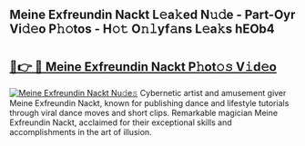 ## Meine Exfreundin Nackt L𝚎a𝚔ed N𝚞𝚍e - Part-Oyr Vi𝚍𝚎o P𝚑𝚘tos - H𝚘𝚝 O𝚗𝚕yf𝚊ns L𝚎a𝚔s hEOb4

# <h2><a href="http://kfaclc.oniu.top/?m=Meine+Exfreundin+Nackt">🔗👉 🔴 Meine Exfreundin Nackt P𝚑ot𝚘𝚜 V𝚒d𝚎o</a></h2>

[![Meine Exfreundin Nackt Nu𝚍e𝚜](https://i.imgur.com/0qMVB7G.gif)](http://kfaclc.oniu.top/?m=Meine+Exfreundin+Nackt)
Cybernetic artist and amusement giver Meine Exfreundin Nackt, known for publishing dance and lifestyle tutorials through viral dance moves and short clips. Remarkable magician Meine Exfreundin Nackt, acclaimed for their exceptional skills and accomplishments in the art of illusion.  
